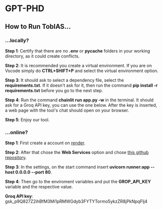 # GPT-PHD

## **How to Run TobIAS...**

### **...locally?**

**Step 1**: Certify that there are no **.env** or **pycache** folders in your working directory, as it could create conflicts.

**Step 2**: It is recommended you create a virtual environment. If you are on Vscode simply do **CTRL+SHIFT+P** and select the virtual environment option.

**Step 3**: It should ask to select a dependency file, select the **requirements.txt**. If it doesn't ask for it, then run the command  **pip install -r requirements.txt** before you go to the next step.

**Step 4**: Run the command **chainlit run app.py -w** in the terminal. It should ask for a Groq API key, you can use the one below. After the key is inserted, a web page with the tool's chat should open on your browser.

**Step 5**: Enjoy our tool.


### **...online?**

**Step 1**: First create a account on [render](https://render.com/).

**Step 2**: After that chose the **Web Services** option and chose [this github repository](https://github.com/JoaoTML/GPT-PHD).

**Step 3**: In the settings, on the start command insert **uvicorn runner:app --host 0.0.0.0 --port 80**.

**Step 4**: Then go to the enviroment variables and put the **GROP_API_KEY** variable and the respective value.

**Groq API key**: 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
